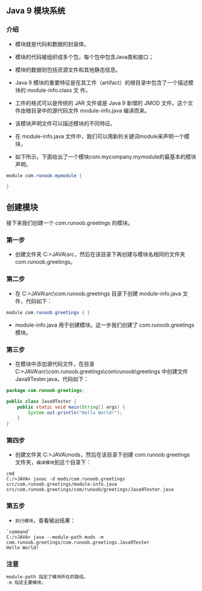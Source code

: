 ## Java 9 模块系统
###  介绍
- 模块就是代码和数据的封装体。
- 模块的代码被组织成多个包，每个包中包含Java类和接口；
- 模块的数据则包括资源文件和其他静态信息。

- Java 9 模块的重要特征是在其工件（artifact）的根目录中包含了一个描述模块的 module-info.class 文 件。 
- 工件的格式可以是传统的 JAR 文件或是 Java 9 新增的 JMOD 文件。这个文件由根目录中的源代码文件 module-info.java 编译而来。
- 该模块声明文件可以描述模块的不同特征。

- 在 module-info.java 文件中，我们可以用新的关键词module来声明一个模块，
- 如下所示。下面给出了一个模块com.mycompany.mymodule的最基本的模块声明。
```java
module com.runoob.mymodule {
    
}
```
## 创建模块
接下来我们创建一个 com.runoob.greetings 的模块。

### 第一步
- 创建文件夹 C:\>JAVA\src，然后在该目录下再创建与模块名相同的文件夹 com.runoob.greetings。

### 第二步
- 在 C:\>JAVA\src\com.runoob.greetings 目录下创建 module-info.java 文件，代码如下：
```java
module com.runoob.greetings { }
```
- module-info.java 用于创建模块。这一步我们创建了 com.runoob.greetings 模块。

### 第三步
- 在模块中添加源代码文件，在目录 C:\>JAVA\src\com.runoob.greetings\com\runoob\greetings 中创建文件 Java9Tester.java，代码如下：
```java
package com.runoob.greetings;

public class Java9Tester {
    public static void main(String[] args) {
        System.out.println("Hello World!");
    }
}

```

### 第四步
- 创建文件夹 C:\>JAVA\mods，然后在该目录下创建 com.runoob.greetings 文件夹，`编译模块`到这个目录下：
```shell
cmd 
C:/>JAVA> javac -d mods/com.runoob.greetings
src/com.runoob.greetings/module-info.java
src/com.runoob.greetings/com/runoob/greetings/Java9Tester.java
```
### 第五步
- `执行模块`，查看输出结果：
```shell
`command`
C:/>JAVA> java --module-path mods -m com.runoob.greetings/com.runoob.greetings.Java9Tester
Hello World!
```

### 注意
```java
module-path 指定了模块所在的路径。
-m 指定主要模块。
```
